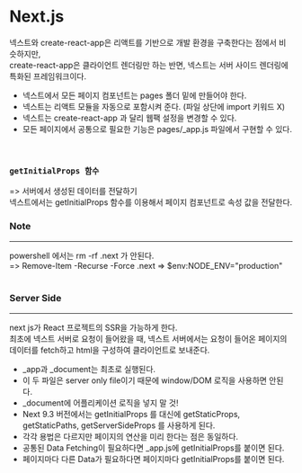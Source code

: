 # Next.js

넥스트와 create-react-app은 리액트를 기반으로 개발 환경을 구축한다는 점에서 비슷하지만, <br />
create-react-app은 클라이언트 렌더링만 하는 반면, 넥스트는 서버 사이드 렌더링에 특화된 프레임워크이다.
<br /> 
- 넥스트에서 모든 페이지 컴포넌트는 pages 폴더 밑에 만들어야 한다.
- 넥스트는 리액트 모듈을 자동으로 포함시켜 준다. (파일 상단에 import 키워드 X)
- 넥스트는 create-react-app 과 달리 웹팩 설정을 변경할 수 있다.
- 모든 페이지에서 공통으로 필요한 기능은 pages/_app.js 파일에서 구현할 수 있다.
<br />

### `getInitialProps 함수`
=> 서버에서 생성된 데이터를 전달하기 <br />
넥스트에서는 getInitialProps 함수를 이용해서 페이지 컴포넌트로 속성 값을 전달한다.

### Note

---
powershell 에서는 rm -rf .next 가 안된다. <br />
=> Remove-Item -Recurse -Force .next
=> $env:NODE_ENV="production"
<br/>
<br/>


### Server Side

---
next js가 React 프로젝트의 SSR을 가능하게 한다. 
<br/>
최초에 넥스트 서버로 요청이 들어왔을 때, 넥스트 서버에서는 요청이 들어온 페이지의 데이터를
fetch하고 html을 구성하여 클라이언트로 보내준다.

- _app과 _document는 최초로 실행된다.
- 이 두 파일은 server only file이기 때문에 window/DOM 로직을 사용하면 안된다.
- _document에 어플리케이션 로직을 넣지 말 것!
- Next 9.3 버전에서는 getInitialProps 를 대신에 getStaticProps, getStaticPaths, getServerSideProps 를 사용하게 된다.
- 각각 용법은 다르지만 페이지의 연산을 미리 한다는 점은 동일하다.
- 공통된 Data Fetching이 필요하다면 _app.js에 getInitialProps를 붙이면 된다.
- 페이지마다 다른 Data가 필요하다면 페이지마다 getInitialProps를 붙이면 된다.